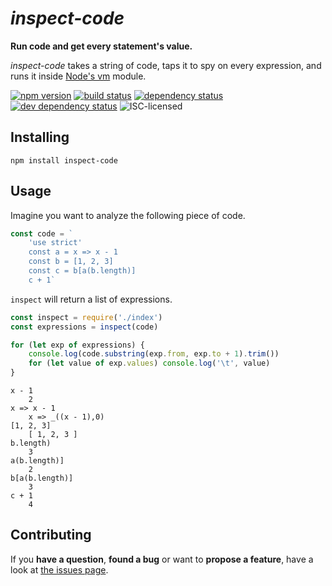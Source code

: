 # *inspect-code*

**Run code and get every statement's value.**

*inspect-code* takes a string of code, taps it to spy on every expression, and runs it inside [Node's vm](https://nodejs.org/api/vm.html) module.

[![npm version](https://img.shields.io/npm/v/inspect-code.svg)](https://www.npmjs.com/package/inspect-code)
[![build status](https://img.shields.io/travis/derhuerst/inspect-code.svg)](https://travis-ci.org/derhuerst/inspect-code)
[![dependency status](https://img.shields.io/david/derhuerst/inspect-code.svg)](https://david-dm.org/derhuerst/inspect-code)
[![dev dependency status](https://img.shields.io/david/dev/derhuerst/inspect-code.svg)](https://david-dm.org/derhuerst/inspect-code#info=devDependencies)
![ISC-licensed](https://img.shields.io/github/license/derhuerst/inspect-code.svg)


## Installing

```shell
npm install inspect-code
```


## Usage

Imagine you want to analyze the following piece of code.

```js
const code = `
	'use strict'
	const a = x => x - 1
	const b = [1, 2, 3]
	const c = b[a(b.length)]
	c + 1`
```

`inspect` will return a list of expressions.

```js
const inspect = require('./index')
const expressions = inspect(code)

for (let exp of expressions) {
	console.log(code.substring(exp.from, exp.to + 1).trim())
	for (let value of exp.values) console.log('\t', value)
}
```

```
x - 1
	2
x => x - 1
	x => _((x - 1),0)
[1, 2, 3]
	[ 1, 2, 3 ]
b.length)
	3
a(b.length)]
	2
b[a(b.length)]
	3
c + 1
	4
```


## Contributing

If you **have a question**, **found a bug** or want to **propose a feature**, have a look at [the issues page](https://github.com/derhuerst/inspect-code/issues).
